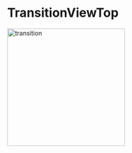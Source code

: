 # TransitionViewTop

<img width="269" alt="transition" src="https://user-images.githubusercontent.com/3993516/125882447-2df00cd6-2eb0-4655-a789-e3c354f3f571.png">

